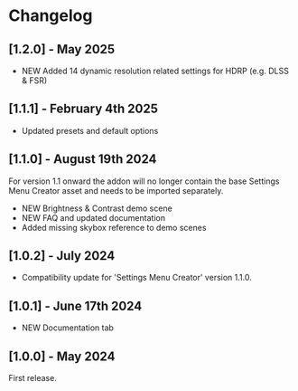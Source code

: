 # Changelog

## [1.2.0] - May 2025
- NEW Added 14 dynamic resolution related settings for HDRP (e.g. DLSS & FSR)

## [1.1.1] - February 4th 2025
- Updated presets and default options

## [1.1.0] - August 19th 2024
For version 1.1 onward the addon will no longer contain the base Settings Menu Creator asset and needs to be imported separately.
- NEW Brightness & Contrast demo scene
- NEW FAQ and updated documentation
- Added missing skybox reference to demo scenes

## [1.0.2] - July 2024
- Compatibility update for 'Settings Menu Creator' version 1.1.0.

## [1.0.1] - June 17th 2024
- NEW Documentation tab

## [1.0.0] - May 2024
First release.